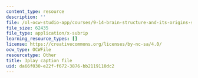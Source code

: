 ```yaml
---
content_type: resource
description: ''
file: /ol-ocw-studio-app/courses/9-14-brain-structure-and-its-origins-spring-2014/da66f030e22ff6723876bb2119110dc2_555138.srt
file_size: 62435
file_type: application/x-subrip
learning_resource_types: []
license: https://creativecommons.org/licenses/by-nc-sa/4.0/
ocw_type: OCWFile
resourcetype: Other
title: 3play caption file
uid: da66f030-e22f-f672-3876-bb2119110dc2
---
```

